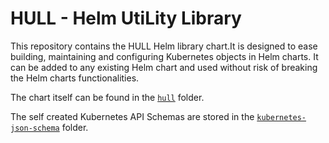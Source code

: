 # HULL - Helm UtiLity Library

This repository contains the HULL Helm library chart.It is designed to ease building, maintaining and configuring Kubernetes objects in Helm charts. It can be added to any existing Helm chart and used without risk of breaking the Helm charts functionalities.

The chart itself can be found in the [`hull`](hull) folder. 

The self created Kubernetes API Schemas are stored in the [`kubernetes-json-schema`](kubernetes-json-schema) folder.
